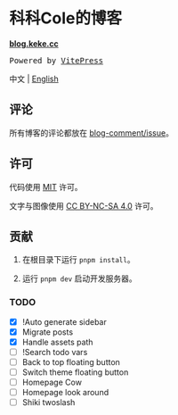 # 科科Cole的博客

**[blog.keke.cc](https://blog.keke.cc/)**

<samp>Powered by <a href="https://vitepress.dev/" target="_blank">VitePress</a></samp>

中文 | [English](./README.en.md)

## 评论

所有博客的评论都放在 [blog-comment/issue](https://github.com/Bernankez/blog-comment/issues)。

## 许可

代码使用 [MIT](./LICENSE) 许可。

文字与图像使用 [CC BY-NC-SA 4.0](https://creativecommons.org/licenses/by-nc-sa/4.0/) 许可。

## 贡献

1. 在根目录下运行 `pnpm install`。

2. 运行 `pnpm dev` 启动开发服务器。

### TODO

- [x] !Auto generate sidebar
- [x] Migrate posts
- [x] Handle assets path
- [ ] !Search todo vars
- [ ] Back to top floating button
- [ ] Switch theme floating button
- [ ] Homepage Cow
- [ ] Homepage look around
- [ ] Shiki twoslash
